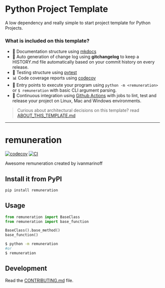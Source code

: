 
# Python Project Template

A low dependency and really simple to start project template for Python Projects.

### What is included on this template?

- 📃 Documentation structure using [mkdocs](http://www.mkdocs.org)
- 💬 Auto generation of change log using **gitchangelog** to keep a HISTORY.md file automatically based on your commit history on every release.
- 🧪 Testing structure using [pytest](https://docs.pytest.org/en/latest/)
- 📊 Code coverage reports using [codecov](https://about.codecov.io/sign-up/)
- 🎯 Entry points to execute your program using `python -m <remuneration>` or `$ remuneration` with basic CLI argument parsing.
- 🔄 Continuous integration using [Github Actions](.github/workflows/) with jobs to lint, test and release your project on Linux, Mac and Windows environments.

> Curious about architectural decisions on this template? read [ABOUT_THIS_TEMPLATE.md](ABOUT_THIS_TEMPLATE.md)  

---
# remuneration

[![codecov](https://codecov.io/gh/ivanmarinoff/remuneration/branch/main/graph/badge.svg?token=remuneration_token_here)](https://codecov.io/gh/ivanmarinoff/remuneration)
[![CI](https://github.com/ivanmarinoff/remuneration/actions/workflows/main.yml/badge.svg)](https://github.com/ivanmarinoff/remuneration/actions/workflows/main.yml)

Awesome remuneration created by ivanmarinoff

## Install it from PyPI

```bash
pip install remuneration
```

## Usage

```py
from remuneration import BaseClass
from remuneration import base_function

BaseClass().base_method()
base_function()
```

```bash
$ python -m remuneration
#or
$ remuneration
```

## Development

Read the [CONTRIBUTING.md](CONTRIBUTING.md) file.
